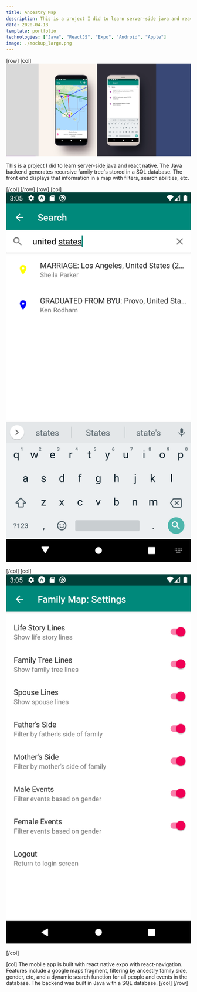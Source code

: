 ```yaml
---
title: Ancestry Map
description: This is a project I did to learn server-side java and react native. The backend randomly generates recursive family tree's and the front end displays that information in a map with filters, search abilities, etc.
date: 2020-04-18
template: portfolio
technologies: ["Java", "ReactJS", "Expo", "Android", "Apple"] 
image: ./mockup_large.png
---
```

[row]
[col]
![image](./mockup_large.png)

This is a project I did to learn server-side java and react native. The Java backend generates recursive family tree's stored in a SQL database. The front end displays that information in a map with filters, search abilities, etc.

[/col]
[/row]
[row]
[col]
![image](./place_search.png)

[/col]
[col]
![image](./settings.png)

[/col]

[col]
The mobile app is built with react native expo with react-navigation. Features include a google maps fragment, filtering by ancestry family side, gender, etc, and a dynamic search function for all people and events in the database. The backend was built in Java with a SQL database.
[/col]
[/row]
